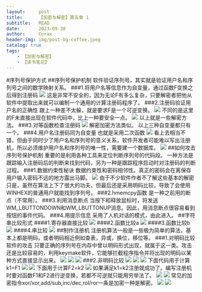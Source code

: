 ```yaml
---
layout:     post
title:      【加密与解密】第五章 1
subtitle:   READ
date:       2023-09-30
author:     Corax
header-img: img/post-bg-coffee.jpeg
catalog: true
tags:
    - 【加密与解密】
    - 【读书笔记】
---
```


#序列号保护方式
##序列号保护机制
软件验证序列号，其实就是验证用户名和序列号之间的数学映射关系。
###1.将用户名等信息作为自变量，通过函数F变换之后得到注册码
![](https://typora-1321221957.cos.ap-shanghai.myqcloud.com/image1/202311021138761.png)
这是非常不安全的，因为无论F有多么复杂，只要解密者把他从软件中提取出来就可以编制一个通用的计算注册码程序了。
###2.注册码验证用户名的正确性
跟上一种差不太躲，就是要求F是一个可逆变换。
![](https://typora-1321221957.cos.ap-shanghai.myqcloud.com/image1/202311021138762.png)
不同的是这里的F未直接出现在软件代码中，比上一种要安全一点。
![](https://typora-1321221957.cos.ap-shanghai.myqcloud.com/image1/202311021138763.png)
以上就是一些解密方法。
###3.对等函数检查注册码
![](https://typora-1321221957.cos.ap-shanghai.myqcloud.com/image1/202311021138764.png)
解密加密方法类似。
以上三种自变量都只有一个。
###4.用户名注册码同为自变量
也就是采用二次函数
![](https://typora-1321221957.cos.ap-shanghai.myqcloud.com/image1/202311021138765.png)
看上去相当不错，但由于同时少了用户名和序列号的意义关系，软件开发者可能难以写出注册机，所以必须维护用户名和序列号的唯一性，需要建一个数据库。
![](https://typora-1321221957.cos.ap-shanghai.myqcloud.com/image1/202311021138766.png)
##如何攻击序列号保护机制
重要的是利用各种工具来定位判断序列号的代码段。
一种方法是跟踪输入注册码后的判断来找到代码，另为一种是跟踪程序启动时对注册码的判断过程。
###1.数据约束性秘诀
数据约束性和密码相邻性。真正的密码会在离保存用户输入密码不远的地方露出马脚。
![](https://typora-1321221957.cos.ap-shanghai.myqcloud.com/image1/202311021138767.png)
由于不少软件作者不了解这些基本的解密只是，虽然在算法上下了很大的功夫，但最后还是采用明码比较，导致了会使用WINHEX的普通用户就能找到序列号。
###2.hmemcpy函数
是一种之前用的断点（不常用）。
###3.利用消息断点
当按下和释放鼠标时，将发送WM_LBUTTONDOWN和WM_LBUTTONUP消息。因此，用消息断点很容易看到按钮的事件代码。
###4.用提示信息
采用了人机对话的模式，由此进入。
##字符串比较形式
####1.寄存器直接比较
![](https://typora-1321221957.cos.ap-shanghai.myqcloud.com/image1/202311021138768.png)
####2.函数比较a
![](https://typora-1321221957.cos.ap-shanghai.myqcloud.com/image1/202311021138769.png)
####3.函数比较b
![](https://typora-1321221957.cos.ap-shanghai.myqcloud.com/image1/202311021138770.png)
####4.串比较
![](https://typora-1321221957.cos.ap-shanghai.myqcloud.com/image1/202311021138771.png)
##制作注册机
注册机算法一般是一些极为简单的算法，基本上都是明码，或者明码相近例如查表，异或，换位，移位等。
###1.对明码比较软件的攻击
只要正确的序列号在内存中曾以明码形式出现，就属于这一类。攻击还是比较容易的，利用keymake软件，它能够拦截程序指令并将出现的明码以某种方式直接显示出来。
![](https://typora-1321221957.cos.ap-shanghai.myqcloud.com/image1/202311021138773.png)
![](https://typora-1321221957.cos.ap-shanghai.myqcloud.com/image1/202311021138774.png)
![](https://typora-1321221957.cos.ap-shanghai.myqcloud.com/image1/202311021138775.png)
###2.非明码比较
![](https://typora-1321221957.cos.ap-shanghai.myqcloud.com/image1/202311021138776.png)
![](https://typora-1321221957.cos.ap-shanghai.myqcloud.com/image1/202311021138777.png)
![](https://typora-1321221957.cos.ap-shanghai.myqcloud.com/image1/202311021138778.png)
下面代码用于计算k1=F1
![](https://typora-1321221957.cos.ap-shanghai.myqcloud.com/image1/202311021138779.png)
![](https://typora-1321221957.cos.ap-shanghai.myqcloud.com/image1/202311021138780.png)
下面用于计算F2=k2
![](https://typora-1321221957.cos.ap-shanghai.myqcloud.com/image1/202311021138781.png)
如果满足k1=k2注册就成功了。编写注册机时要对函数F1和F2进行逆变换，若都不可逆就只能用穷举法了。
![](https://typora-1321221957.cos.ap-shanghai.myqcloud.com/image1/202311021138782.png)
![](https://typora-1321221957.cos.ap-shanghai.myqcloud.com/image1/202311021138783.png)
常见的加密指令xor/xor,add/sub,inc/dec,rol/ror一条是加密一种是解密。
![](https://typora-1321221957.cos.ap-shanghai.myqcloud.com/image1/202311021138784.png)
![](https://typora-1321221957.cos.ap-shanghai.myqcloud.com/image1/202311021138785.png)
